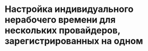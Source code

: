 # Настройка индивидуального нерабочего времени для нескольких провайдеров, зарегистрированных на одном

